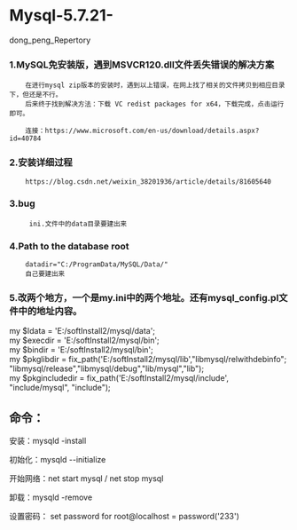 # Mysql-5.7.21-
dong_peng_Repertory

### 1.MySQL免安装版，遇到MSVCR120.dll文件丢失错误的解决方案<br>
        在进行mysql zip版本的安装时，遇到以上错误，在网上找了相关的文件拷贝到相应目录下，但还是不行。 
        后来终于找到解决方法：下载 VC redist packages for x64，下载完成，点击运行即可。

        连接：https://www.microsoft.com/en-us/download/details.aspx?id=40784


### 2.安装详细过程<br>
        https://blog.csdn.net/weixin_38201936/article/details/81605640


### 3.bug<br>
         ini.文件中的data目录要建出来


### 4.Path to the database root<br>
        datadir="C:/ProgramData/MySQL/Data/"
        自己要建出来


### 5.改两个地方，一个是my.ini中的两个地址。还有mysql_config.pl文件中的地址内容。



  my $ldata   = 'E:/softInstall2/mysql/data';<br>
  my $execdir = 'E:/softInstall2/mysql/bin';<br>
  my $bindir  = 'E:/softInstall2/mysql/bin';<br>
  my $pkglibdir = fix_path('E:/softInstall2/mysql/lib',"libmysql/relwithdebinfo";<br>
                             "libmysql/release","libmysql/debug","lib/mysql","lib");<br>
  my $pkgincludedir = fix_path('E:/softInstall2/mysql/include', "include/mysql", "include");<br>


## 命令：

安装：mysqld -install

初始化：mysqld --initialize

开始网络：net start mysql / net stop mysql

卸载：mysqld -remove


设置密码：
set password for root@localhost = password('233')


